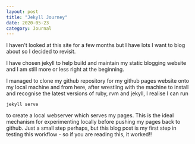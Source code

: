 ```yaml
---
layout: post
title: "Jekyll Journey"
date: 2020-05-23
category: Journal
---
```


I haven't looked at this site for a few months but I have lots I want to blog about so I decided to revisit.

I have chosen jekyll to help build and maintain my static blogging website and I am still more or less right at the beginning.

I managed to clone my github repository for my github pages website onto my local machine and from here, after wrestling with the machine to install and recognise the latest versions of ruby, rvm and jekyll, I realise I can run 

   <code>jekyll serve</code>

to create a local webserver which serves my pages.  This is the ideal mechanism for experimenting locally before pushing my pages back to github.  Just a small step perhaps, but this blog post is my first step in testing this workflow - so if you are reading this, it worked!!

